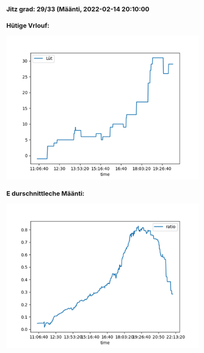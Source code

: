 ### Jitz grad: 29/33 (Määnti, 2022-02-14 20:10:00

### Hütige Vrlouf:
![Graph](Today.png)

### E durschnittleche Määnti:
![Graph](Määnti.png)